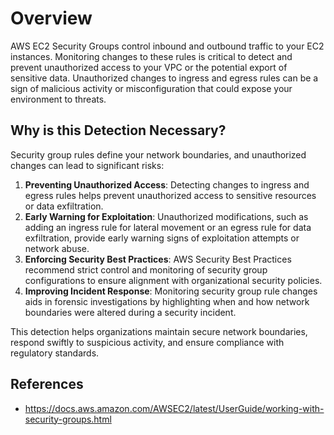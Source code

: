 # Overview

AWS EC2 Security Groups control inbound and outbound traffic to your EC2 instances. Monitoring changes to these rules is critical to detect and prevent unauthorized access to your VPC or the potential export of sensitive data. Unauthorized changes to ingress and egress rules can be a sign of malicious activity or misconfiguration that could expose your environment to threats.

## Why is this Detection Necessary?

Security group rules define your network boundaries, and unauthorized changes can lead to significant risks:
1. **Preventing Unauthorized Access**: Detecting changes to ingress and egress rules helps prevent unauthorized access to sensitive resources or data exfiltration.
2. **Early Warning for Exploitation**: Unauthorized modifications, such as adding an ingress rule for lateral movement or an egress rule for data exfiltration, provide early warning signs of exploitation attempts or network abuse.
3. **Enforcing Security Best Practices**: AWS Security Best Practices recommend strict control and monitoring of security group configurations to ensure alignment with organizational security policies.
4. **Improving Incident Response**: Monitoring security group rule changes aids in forensic investigations by highlighting when and how network boundaries were altered during a security incident.

This detection helps organizations maintain secure network boundaries, respond swiftly to suspicious activity, and ensure compliance with regulatory standards.


## References

- https://docs.aws.amazon.com/AWSEC2/latest/UserGuide/working-with-security-groups.html